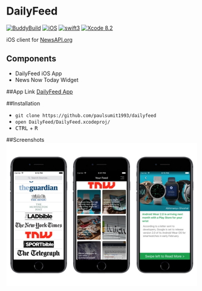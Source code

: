 # DailyFeed
[![BuddyBuild](https://dashboard.buddybuild.com/api/statusImage?appID=5866404b6eba5b01006b3d99&branch=master&build=latest)](https://dashboard.buddybuild.com/apps/5866404b6eba5b01006b3d99/build/latest?branch=master)
[![iOS](https://img.shields.io/badge/platform-iOS-blue.svg?style=flat)](https://developer.apple.com/ios/)
[![swift3](https://img.shields.io/badge/swift3-compatible-brightgreen.svg?style=flat)](https://developer.apple.com/swift)
[![Xcode 8.2](https://img.shields.io/badge/Xcode-8.2-blue.svg?style=flat)](https://developer.apple.com/xcode)

iOS client for [NewsAPI.org](https://newsapi.org/)

## Components
- DailyFeed iOS App
- News Now Today Widget

##App Link
[DailyFeed App](https://applivery.com/dailyfeed)

##Installation
- `git clone https://github.com/paulsumit1993/dailyfeed`
- `open DailyFeed/DailyFeed.xcodeproj/`
- <kbd>CTRL</kbd> + <kbd>R</kbd>

##Screenshots
<img src="/assets/screenshot.jpg">
